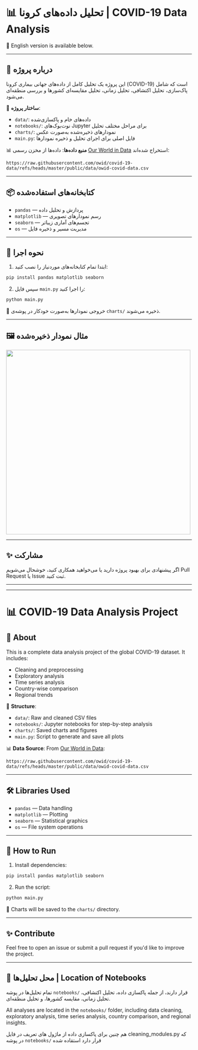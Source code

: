 # 📊 تحلیل داده‌های کرونا | COVID-19 Data Analysis

🔗 English version is available below.

---

## 🧪 درباره پروژه

این پروژه یک تحلیل کامل از داده‌های جهانی بیماری کرونا (COVID-19) است که شامل پاک‌سازی، تحلیل اکتشافی، تحلیل زمانی، تحلیل مقایسه‌ای کشورها و بررسی منطقه‌ای می‌شود.

📂 **ساختار پروژه**:
- `data/`: داده‌های خام و پاکسازی‌شده
- `notebooks/`: نوت‌بوک‌های Jupyter برای مراحل مختلف تحلیل
- `charts/`: نمودارهای ذخیره‌شده به‌صورت عکس
- `main.py`: فایل اصلی برای اجرای تحلیل و ذخیره نمودارها

📊 **منبع داده‌ها**:
داده‌ها از مخزن رسمی [Our World in Data](https://ourworldindata.org/coronavirus) استخراج شده‌اند:
```
https://raw.githubusercontent.com/owid/covid-19-data/refs/heads/master/public/data/owid-covid-data.csv
```

---

## 📦 کتابخانه‌های استفاده‌شده

- `pandas` — پردازش و تحلیل داده
- `matplotlib` — رسم نمودارهای تصویری
- `seaborn` — تجسم‌های آماری زیباتر
- `os` — مدیریت مسیر و ذخیره فایل

---

## 🚀 نحوه اجرا

1. ابتدا تمام کتابخانه‌های موردنیاز را نصب کنید:

```bash
pip install pandas matplotlib seaborn
```

2. سپس فایل `main.py` را اجرا کنید:

```bash
python main.py
```

📁 خروجی نمودارها به‌صورت خودکار در پوشه‌ی `charts/` ذخیره می‌شوند.

---

## 🖼 مثال نمودار ذخیره‌شده

<img src="charts/rolling_deaths_Armenia.png" width="500">

---

## ✨ مشارکت

اگر پیشنهادی برای بهبود پروژه دارید یا می‌خواهید همکاری کنید، خوشحال می‌شویم Pull Request یا Issue ثبت کنید.

---

---

# 📊 COVID-19 Data Analysis Project

## 🧾 About

This is a complete data analysis project of the global COVID-19 dataset. It includes:

- Cleaning and preprocessing
- Exploratory analysis
- Time series analysis
- Country-wise comparison
- Regional trends

📂 **Structure**:
- `data/`: Raw and cleaned CSV files
- `notebooks/`: Jupyter notebooks for step-by-step analysis
- `charts/`: Saved charts and figures
- `main.py`: Script to generate and save all plots

📊 **Data Source**:
From [Our World in Data](https://ourworldindata.org/coronavirus):
```
https://raw.githubusercontent.com/owid/covid-19-data/refs/heads/master/public/data/owid-covid-data.csv
```

---

## 🛠 Libraries Used

- `pandas` — Data handling
- `matplotlib` — Plotting
- `seaborn` — Statistical graphics
- `os` — File system operations

---

## 🚀 How to Run

1. Install dependencies:

```bash
pip install pandas matplotlib seaborn
```

2. Run the script:

```bash
python main.py
```

📁 Charts will be saved to the `charts/` directory.

---

## ✨ Contribute

Feel free to open an issue or submit a pull request if you'd like to improve the project.

---

## 📂 محل تحلیل‌ها | Location of Notebooks

تمام تحلیل‌ها در پوشه `notebooks/` قرار دارند، از جمله پاکسازی داده، تحلیل اکتشافی، تحلیل زمانی، مقایسه کشورها، و تحلیل منطقه‌ای.

All analyses are located in the `notebooks/` folder, including data cleaning, exploratory analysis, time series analysis, country comparison, and regional insights.


هم چنین برای پاکسازی داده از ماژول های تعریف در فایل cleaning_modules.py که در پوشه `notebooks/` قرار دارد استقاده شده
